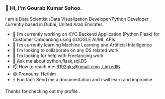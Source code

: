 ### 👋 Hi, I'm Gourab Kumar Sahoo.


I am a Data Scientist /Data Visualization Developer/Python Developer currently based in
Dubai, United Arab Emirates

- 🔭 I’m currently working on KYC Backend Application (Python Flask) for Customer Onboarding using GOOGLE AI/ML APIs
- 🌱 I’m currently learning Machine Learning and Artificial Intelligence
- 👯 I’m looking to collaborate on any DS related work
- 🤔 I’m looking for help with Freelancing work
- 💬 Ask me about python,flask,sql,DS
- 📫 How to reach me: 9192gks@gmail.com ,[LinkedIN](https://www.linkedin.com/in/gourab-kumar-s-440a86176/ "LinkedIN")
- 😄 Pronouns: He/him
- ⚡ Fun fact: Send me a documentation and i will learn and improvise


Thanks for checking out my profile .
